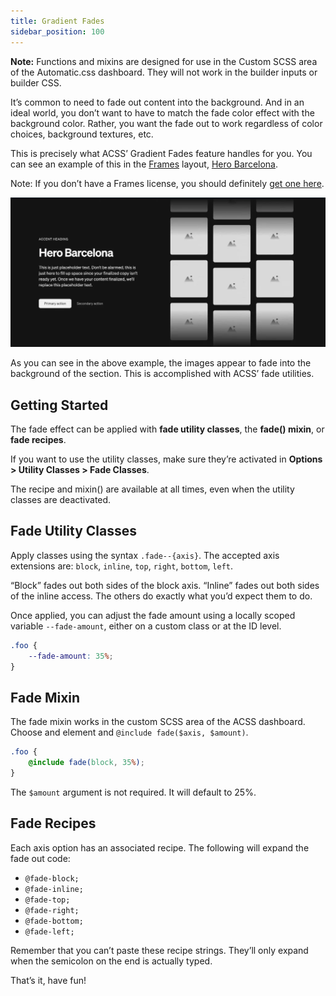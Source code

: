 ```yaml
---
title: Gradient Fades
sidebar_position: 100
---
```


**Note:** Functions and mixins are designed for use in the Custom SCSS area of the Automatic.css dashboard. They will not work in the builder inputs or builder CSS.

It’s common to need to fade out content into the background. And in an ideal world, you don’t want to have to match the fade color effect with the background color. Rather, you want the fade out to work regardless of color choices, background textures, etc.

This is precisely what ACSS’ Gradient Fades feature handles for you. You can see an example of this in the [Frames](https://getframes.io/) layout, [Hero Barcelona](https://getframes.io/layouts/hero-barcelona/).

Note: If you don’t have a Frames license, you should definitely [get one here](https://getframes.io/pricing/).

![Gradient Fades](img/gradient-fades.webp)

As you can see in the above example, the images appear to fade into the background of the section. This is accomplished with ACSS’ fade utilities.

## Getting Started

The fade effect can be applied with **fade utility classes**, the **fade() mixin**, or **fade recipes**.

If you want to use the utility classes, make sure they’re activated in **Options > Utility Classes > Fade Classes**.

The recipe and mixin() are available at all times, even when the utility classes are deactivated.

## Fade Utility Classes

Apply classes using the syntax `.fade--{axis}`. The accepted axis extensions are: `block`, `inline`, `top`, `right`, `bottom`, `left`.

“Block” fades out both sides of the block axis. “Inline” fades out both sides of the inline access. The others do exactly what you’d expect them to do.

Once applied, you can adjust the fade amount using a locally scoped variable `--fade-amount`, either on a custom class or at the ID level.

```SCSS
.foo {
    --fade-amount: 35%;
}
```

## Fade Mixin

The fade mixin works in the custom SCSS area of the ACSS dashboard. Choose and element and `@include fade($axis, $amount)`.

```SCSS
.foo {
    @include fade(block, 35%);
}
```

The `$amount` argument is not required. It will default to 25%.

## Fade Recipes

Each axis option has an associated recipe. The following will expand the fade out code:

- `@fade-block;`
- `@fade-inline;`
- `@fade-top;`
- `@fade-right;`
- `@fade-bottom;`
- `@fade-left;`

Remember that you can’t paste these recipe strings. They’ll only expand when the semicolon on the end is actually typed.

That’s it, have fun!

